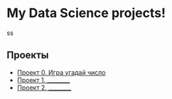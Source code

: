 # My Data Science projects!
ss
## Проекты

* [Проект 0. Игра угадай число](https://github.com/Den2909/ML/blob/main/project_0/README.md)
* [Проект 1. ________]()
* [Проект 2. ________]()